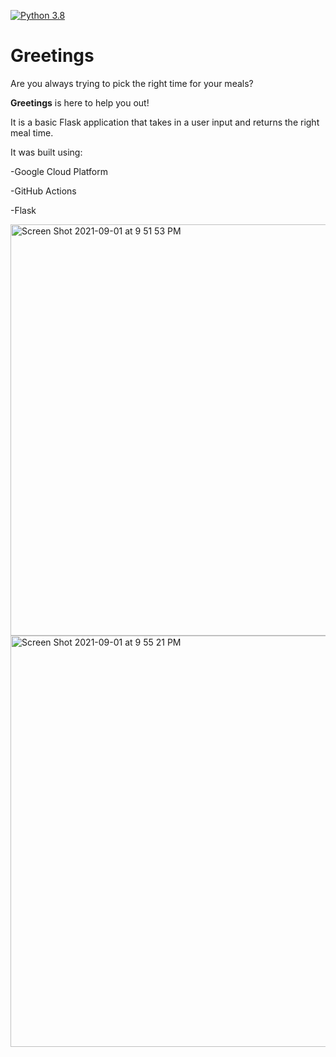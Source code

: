 [![Python 3.8](https://github.com/marlhakizi/Greetings/actions/workflows/main.yml/badge.svg)](https://github.com/marlhakizi/Greetings/actions/workflows/main.yml)
# Greetings

Are you always trying to pick the right time for your meals?

**Greetings** is here to help you out!

It is a basic Flask application that takes in a user input and returns the right meal time.

It was built using:

-Google Cloud Platform

-GitHub Actions

-Flask

<img width="658" alt="Screen Shot 2021-09-01 at 9 51 53 PM" src="https://user-images.githubusercontent.com/47464258/131768717-5e3ef3e4-880a-4997-8688-5e6dfa0fba13.png">
<img width="658" alt="Screen Shot 2021-09-01 at 9 55 21 PM" src="https://user-images.githubusercontent.com/47464258/131768797-39ff97a1-1d87-4ed1-9bab-f72293b17a14.png">

